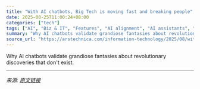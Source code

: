 ```yaml
---
title: "With AI chatbots, Big Tech is moving fast and breaking people"
date: 2025-08-25T11:00:24+08:00
categories: ["tech"]
tags: ["AI", "Biz & IT", "Features", "AI alignment", "AI assistants", "AI behavior", "AI criticism", "AI ethics", "AI hallucination", "AI paternalism", "AI psychosis", "AI regulation", "AI sycophancy", "Anthropic", "chatbots", "ChatGPT", "ChatGPT psychosis", "emotional AI", "generative ai", "google", "large language models", "machine learning", "mental health", "mental illness", "openai"]
summary: "Why AI chatbots validate grandiose fantasies about revolutionary discoveries that don't exist."
source_url: "https://arstechnica.com/information-technology/2025/08/with-ai-chatbots-big-tech-is-moving-fast-and-breaking-people/"
---
```


Why AI chatbots validate grandiose fantasies about revolutionary discoveries that don't exist.

---

*来源: [原文链接](https://arstechnica.com/information-technology/2025/08/with-ai-chatbots-big-tech-is-moving-fast-and-breaking-people/)*
